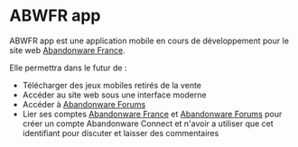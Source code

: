 # ABWFR app
ABWFR app est une application mobile en cours de développement pour le site web [Abandonware France](https://abandonware-france.org).

Elle permettra dans le futur de :
- Télécharger des jeux mobiles retirés de la vente
- Accéder au site web sous une interface moderne
- Accéder à [Abandonware Forums](https://abandonware-forums.org)
- Lier ses comptes [Abandonware France](https://abandonware-france.org) et [Abandonware Forums](https://abandonware-forums.org) pour créer un compte Abandonware Connect et n'avoir a utiliser que cet identifiant pour discuter et laisser des commentaires
